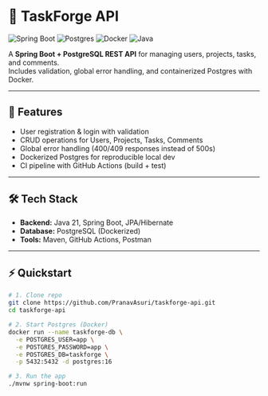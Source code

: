 # 📌 TaskForge API

![Spring Boot](https://img.shields.io/badge/Backend-SpringBoot-green)
![Postgres](https://img.shields.io/badge/Database-Postgres-blue)
![Docker](https://img.shields.io/badge/Docker-ready-blue)
![Java](https://img.shields.io/badge/Java-21-orange)

A **Spring Boot + PostgreSQL REST API** for managing users, projects, tasks, and comments.  
Includes validation, global error handling, and containerized Postgres with Docker.

---

## 🚀 Features
- User registration & login with validation
- CRUD operations for Users, Projects, Tasks, Comments
- Global error handling (400/409 responses instead of 500s)
- Dockerized Postgres for reproducible local dev
- CI pipeline with GitHub Actions (build + test)

---

## 🛠️ Tech Stack
- **Backend:** Java 21, Spring Boot, JPA/Hibernate  
- **Database:** PostgreSQL (Dockerized)  
- **Tools:** Maven, GitHub Actions, Postman  

---

## ⚡ Quickstart

```bash
# 1. Clone repo
git clone https://github.com/PranavAsuri/taskforge-api.git
cd taskforge-api

# 2. Start Postgres (Docker)
docker run --name taskforge-db \
  -e POSTGRES_USER=app \
  -e POSTGRES_PASSWORD=app \
  -e POSTGRES_DB=taskforge \
  -p 5432:5432 -d postgres:16

# 3. Run the app
./mvnw spring-boot:run
